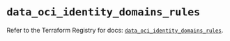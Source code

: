 # `data_oci_identity_domains_rules`

Refer to the Terraform Registry for docs: [`data_oci_identity_domains_rules`](https://registry.terraform.io/providers/hashicorp/oci/7.19.0/docs/data-sources/identity_domains_rules).
